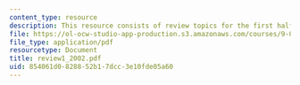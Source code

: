 ```yaml
---
content_type: resource
description: This resource consists of review topics for the first half of the semester.
file: https://ol-ocw-studio-app-production.s3.amazonaws.com/courses/9-01-neuroscience-and-behavior-fall-2003/854061d0828852b17dcc3e10fde05a60_review1_2002.pdf
file_type: application/pdf
resourcetype: Document
title: review1_2002.pdf
uid: 854061d0-8288-52b1-7dcc-3e10fde05a60
---
```

